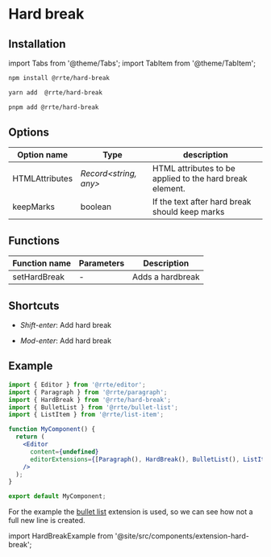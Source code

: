 # Hard break

## Installation

import Tabs from '@theme/Tabs';
import TabItem from '@theme/TabItem';

<Tabs>
  <TabItem value="npm" label="npm" default>

```bash
npm install @rrte/hard-break
```

  </TabItem>
  <TabItem value="yarn" label="yarn">

```bash
yarn add  @rrte/hard-break
```

  </TabItem>
  <TabItem value="pnpm" label="pnpm">

```bash
pnpm add @rrte/hard-break
```

  </TabItem>
</Tabs>

## Options

| Option name    | Type                   | description                                              |
| -------------- | ---------------------- | -------------------------------------------------------- |
| HTMLAttributes | _Record\<string, any>_ | HTML attributes to be applied to the hard break element. |
| keepMarks      | boolean                | If the text after hard break should keep marks           |

## Functions

| Function name | Parameters | Description      |
| ------------- | ---------- | ---------------- |
| setHardBreak  | -          | Adds a hardbreak |

## Shortcuts

- _Shift-enter_: Add hard break

- _Mod-enter_: Add hard break

## Example

```jsx
import { Editor } from '@rrte/editor';
import { Paragraph } from '@rrte/paragraph';
import { HardBreak } from '@rrte/hard-break';
import { BulletList } from '@rrte/bullet-list';
import { ListItem } from '@rrte/list-item';

function MyComponent() {
  return (
    <Editor
      content={undefined}
      editorExtensions={[Paragraph(), HardBreak(), BulletList(), ListItem()]}
    />
  );
}

export default MyComponent;
```

For the example the [bullet list](bullet-list) extension is used, so we can see how not a full new line is created.

import HardBreakExample from '@site/src/components/extension-hard-break';

<HardBreakExample />

